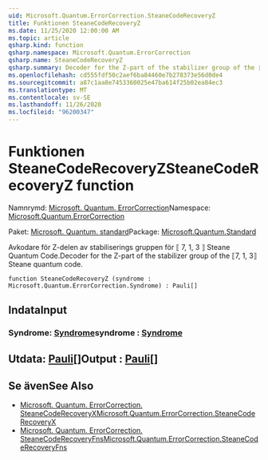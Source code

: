 ```yaml
---
uid: Microsoft.Quantum.ErrorCorrection.SteaneCodeRecoveryZ
title: Funktionen SteaneCodeRecoveryZ
ms.date: 11/25/2020 12:00:00 AM
ms.topic: article
qsharp.kind: function
qsharp.namespace: Microsoft.Quantum.ErrorCorrection
qsharp.name: SteaneCodeRecoveryZ
qsharp.summary: Decoder for the Z-part of the stabilizer group of the ⟦7, 1, 3⟧ Steane quantum code.
ms.openlocfilehash: cd555fdf50c2aef6ba84460e7b278373e56d0de4
ms.sourcegitcommit: a87c1aa8e7453360025e47ba614f25b02ea84ec3
ms.translationtype: MT
ms.contentlocale: sv-SE
ms.lasthandoff: 11/26/2020
ms.locfileid: "96200347"
---
```

# <a name="steanecoderecoveryz-function"></a><span data-ttu-id="d6718-102">Funktionen SteaneCodeRecoveryZ</span><span class="sxs-lookup"><span data-stu-id="d6718-102">SteaneCodeRecoveryZ function</span></span>

<span data-ttu-id="d6718-103">Namnrymd: [Microsoft. Quantum. ErrorCorrection](xref:Microsoft.Quantum.ErrorCorrection)</span><span class="sxs-lookup"><span data-stu-id="d6718-103">Namespace: [Microsoft.Quantum.ErrorCorrection](xref:Microsoft.Quantum.ErrorCorrection)</span></span>

<span data-ttu-id="d6718-104">Paket: [Microsoft. Quantum. standard](https://nuget.org/packages/Microsoft.Quantum.Standard)</span><span class="sxs-lookup"><span data-stu-id="d6718-104">Package: [Microsoft.Quantum.Standard](https://nuget.org/packages/Microsoft.Quantum.Standard)</span></span>


<span data-ttu-id="d6718-105">Avkodare för Z-delen av stabiliserings gruppen för ⟦ 7, 1, 3 ⟧ Steane Quantum Code.</span><span class="sxs-lookup"><span data-stu-id="d6718-105">Decoder for the Z-part of the stabilizer group of the ⟦7, 1, 3⟧ Steane quantum code.</span></span>

```qsharp
function SteaneCodeRecoveryZ (syndrome : Microsoft.Quantum.ErrorCorrection.Syndrome) : Pauli[]
```


## <a name="input"></a><span data-ttu-id="d6718-106">Indata</span><span class="sxs-lookup"><span data-stu-id="d6718-106">Input</span></span>

### <a name="syndrome--syndrome"></a><span data-ttu-id="d6718-107">Syndrome: [Syndrome](xref:Microsoft.Quantum.ErrorCorrection.Syndrome)</span><span class="sxs-lookup"><span data-stu-id="d6718-107">syndrome : [Syndrome](xref:Microsoft.Quantum.ErrorCorrection.Syndrome)</span></span>





## <a name="output--pauli"></a><span data-ttu-id="d6718-108">Utdata: [Pauli](xref:microsoft.quantum.lang-ref.pauli)[]</span><span class="sxs-lookup"><span data-stu-id="d6718-108">Output : [Pauli](xref:microsoft.quantum.lang-ref.pauli)[]</span></span>



## <a name="see-also"></a><span data-ttu-id="d6718-109">Se även</span><span class="sxs-lookup"><span data-stu-id="d6718-109">See Also</span></span>

- [<span data-ttu-id="d6718-110">Microsoft. Quantum. ErrorCorrection. SteaneCodeRecoveryX</span><span class="sxs-lookup"><span data-stu-id="d6718-110">Microsoft.Quantum.ErrorCorrection.SteaneCodeRecoveryX</span></span>](xref:Microsoft.Quantum.ErrorCorrection.SteaneCodeRecoveryX)
- [<span data-ttu-id="d6718-111">Microsoft. Quantum. ErrorCorrection. SteaneCodeRecoveryFns</span><span class="sxs-lookup"><span data-stu-id="d6718-111">Microsoft.Quantum.ErrorCorrection.SteaneCodeRecoveryFns</span></span>](xref:Microsoft.Quantum.ErrorCorrection.SteaneCodeRecoveryFns)
